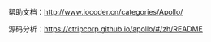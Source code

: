 帮助文档：http://www.iocoder.cn/categories/Apollo/  

源码分析：https://ctripcorp.github.io/apollo/#/zh/README